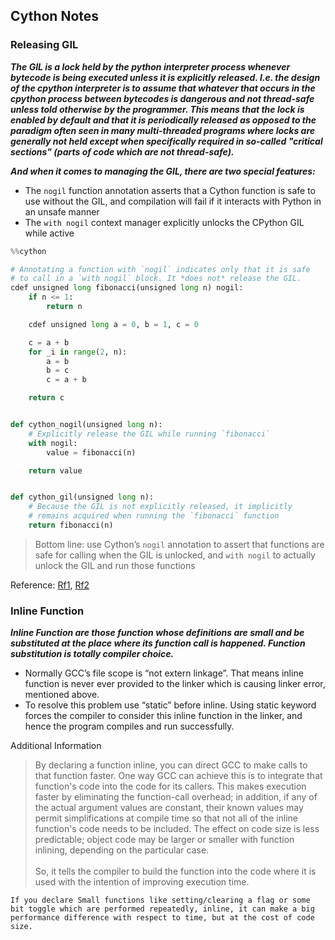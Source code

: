 ## Cython Notes

### Releasing GIL
***The GIL is a lock held by the python interpreter process whenever bytecode is being executed unless it is explicitly released. I.e. the design of the cpython interpreter is to assume that whatever that occurs in the cpython process between bytecodes is dangerous and not thread-safe unless told otherwise by the programmer. This means that the lock is enabled by default and that it is periodically released as opposed to the paradigm often seen in many multi-threaded programs where locks are generally not held except when specifically required in so-called "critical sections" (parts of code which are not thread-safe).***

***And when it comes to managing the GIL, there are two special features:***

- The `nogil` function annotation asserts that a Cython function is safe to use without the GIL, and compilation will fail if it interacts with Python in an unsafe manner
- The `with nogil` context manager explicitly unlocks the CPython GIL while active


```python
%%cython

# Annotating a function with `nogil` indicates only that it is safe
# to call in a `with nogil` block. It *does not* release the GIL.
cdef unsigned long fibonacci(unsigned long n) nogil:
    if n <= 1:
        return n

    cdef unsigned long a = 0, b = 1, c = 0

    c = a + b
    for _i in range(2, n):
        a = b
        b = c
        c = a + b

    return c


def cython_nogil(unsigned long n):
    # Explicitly release the GIL while running `fibonacci`
    with nogil:
        value = fibonacci(n)

    return value


def cython_gil(unsigned long n):
    # Because the GIL is not explicitly released, it implicitly
    # remains acquired when running the `fibonacci` function
    return fibonacci(n)
```

> Bottom line: use Cython’s `nogil` annotation to assert that functions are safe for calling when the GIL is unlocked, and `with nogil` to actually unlock the GIL and run those functions

Reference: [Rf1](https://thomasnyberg.com/releasing_the_gil.html), [Rf2](https://speice.io/2019/12/release-the-gil.html)

### Inline Function
***Inline Function are those function whose definitions are small and be substituted at the place where its function call is happened. Function substitution is totally compiler choice.***
- Normally GCC’s file scope is “not extern linkage”. That means inline function is never ever provided to the linker which is causing linker error, mentioned above.
- To resolve this problem use “static” before inline. Using static keyword forces the compiler to consider this inline function in the linker, and hence the program compiles and run successfully.

Additional Information
> By declaring a function inline, you can direct GCC to make calls to that function faster. One way GCC can achieve this is to integrate that function's code into the code for its callers. This makes execution faster by eliminating the function-call overhead; in addition, if any of the actual argument values are constant, their known values may permit simplifications at compile time so that not all of the inline function's code needs to be included. The effect on code size is less predictable; object code may be larger or smaller with function inlining, depending on the particular case. <br><br>
So, it tells the compiler to build the function into the code where it is used with the intention of improving execution time.

```
If you declare Small functions like setting/clearing a flag or some bit toggle which are performed repeatedly, inline, it can make a big performance difference with respect to time, but at the cost of code size.
```